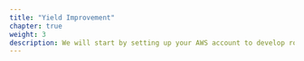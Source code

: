 ```yaml
---
title: "Yield Improvement"
chapter: true
weight: 3
description: We will start by setting up your AWS account to develop robot applications with AWS RoboMaker. 
---
```


